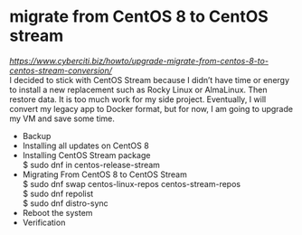# migrate from CentOS 8 to CentOS stream
<i> https://www.cyberciti.biz/howto/upgrade-migrate-from-centos-8-to-centos-stream-conversion/ </i>
<br> I decided to stick with CentOS Stream because I didn’t have time or energy to install a new replacement such as Rocky Linux or AlmaLinux. Then restore data. It is too much work for my side project. Eventually, I will convert my legacy app to Docker format, but for now, I am going to upgrade my VM and save some time.
 -  Backup
 -  Installing all updates on CentOS 8
 -  Installing CentOS Stream package
 <br>$ sudo dnf in centos-release-stream
 -  Migrating From CentOS 8 to CentOS Stream
 <br>$ sudo dnf swap centos-linux-repos centos-stream-repos
 <br>$ sudo dnf repolist
 <br>$ sudo dnf distro-sync
 -  Reboot the system
 -  Verification
